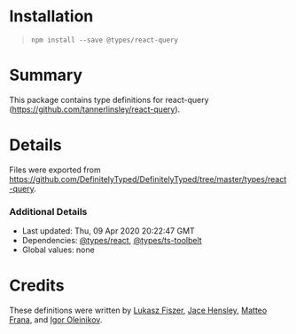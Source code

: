 # Installation
> `npm install --save @types/react-query`

# Summary
This package contains type definitions for react-query (https://github.com/tannerlinsley/react-query).

# Details
Files were exported from https://github.com/DefinitelyTyped/DefinitelyTyped/tree/master/types/react-query.

### Additional Details
 * Last updated: Thu, 09 Apr 2020 20:22:47 GMT
 * Dependencies: [@types/react](https://npmjs.com/package/@types/react), [@types/ts-toolbelt](https://npmjs.com/package/@types/ts-toolbelt)
 * Global values: none

# Credits
These definitions were written by [Lukasz Fiszer](https://github.com/lukaszfiszer), [Jace Hensley](https://github.com/jacehensley), [Matteo Frana](https://github.com/matteofrana), and [Igor Oleinikov](https://github.com/igorbek).
